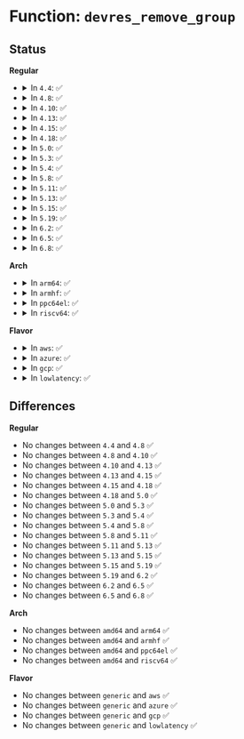 # Function: <code>devres_remove_group</code>

## Status
<b>Regular</b>
<ul>
<li>
<details>
<summary>In <code>4.4</code>: ✅</summary>

```c
void devres_remove_group(struct device *dev, void *id);
```

**Collision:** Unique Global

**Inline:** No

**Transformation:** False

**Instances:**

```
In drivers/base/devres.c (ffffffff8154f6e0)
Location: drivers/base/devres.c:616
Inline: False
Direct callers:
  - drivers/base/component.c:component_bind_all
  - drivers/ata/libata-core.c:ata_host_alloc
  - drivers/ata/libata-sff.c:ata_pci_sff_prepare_host
  - drivers/ata/libata-sff.c:ata_pci_sff_activate_host
  - drivers/ata/libata-sff.c:ata_pci_init_one
```
**Symbols:**

```
ffffffff8154f6e0-ffffffff8154f7c3: devres_remove_group (STB_GLOBAL)
```
</details>
</li>
<li>
<details>
<summary>In <code>4.8</code>: ✅</summary>

```c
void devres_remove_group(struct device *dev, void *id);
```

**Collision:** Unique Global

**Inline:** No

**Transformation:** False

**Instances:**

```
In drivers/base/devres.c (ffffffff815a14b0)
Location: drivers/base/devres.c:616
Inline: False
Direct callers:
  - drivers/base/component.c:component_bind_all
  - drivers/ata/libata-core.c:ata_host_alloc
  - drivers/ata/libata-sff.c:ata_pci_init_one
  - drivers/ata/libata-sff.c:ata_pci_sff_activate_host
  - drivers/ata/libata-sff.c:ata_pci_sff_prepare_host
```
**Symbols:**

```
ffffffff815a14b0-ffffffff815a159e: devres_remove_group (STB_GLOBAL)
```
</details>
</li>
<li>
<details>
<summary>In <code>4.10</code>: ✅</summary>

```c
void devres_remove_group(struct device *dev, void *id);
```

**Collision:** Unique Global

**Inline:** No

**Transformation:** False

**Instances:**

```
In drivers/base/devres.c (ffffffff815cfb40)
Location: drivers/base/devres.c:617
Inline: False
Direct callers:
  - drivers/base/component.c:component_bind_all
  - drivers/ata/libata-core.c:ata_host_alloc
  - drivers/ata/libata-sff.c:ata_pci_init_one
  - drivers/ata/libata-sff.c:ata_pci_sff_activate_host
  - drivers/ata/libata-sff.c:ata_pci_sff_prepare_host
```
**Symbols:**

```
ffffffff815cfb40-ffffffff815cfc2e: devres_remove_group (STB_GLOBAL)
```
</details>
</li>
<li>
<details>
<summary>In <code>4.13</code>: ✅</summary>

```c
void devres_remove_group(struct device *dev, void *id);
```

**Collision:** Unique Global

**Inline:** No

**Transformation:** False

**Instances:**

```
In drivers/base/devres.c (ffffffff815e4510)
Location: drivers/base/devres.c:617
Inline: False
Direct callers:
  - drivers/base/component.c:component_bind_all
  - drivers/ata/libata-core.c:ata_host_alloc
  - drivers/ata/libata-sff.c:ata_pci_init_one
  - drivers/ata/libata-sff.c:ata_pci_sff_activate_host
  - drivers/ata/libata-sff.c:ata_pci_sff_prepare_host
```
**Symbols:**

```
ffffffff815e4510-ffffffff815e45da: devres_remove_group (STB_GLOBAL)
```
</details>
</li>
<li>
<details>
<summary>In <code>4.15</code>: ✅</summary>

```c
void devres_remove_group(struct device *dev, void *id);
```

**Collision:** Unique Global

**Inline:** No

**Transformation:** False

**Instances:**

```
In drivers/base/devres.c (ffffffff8164b7e0)
Location: drivers/base/devres.c:617
Inline: False
Direct callers:
  - drivers/base/component.c:component_bind_all
  - drivers/ata/libata-core.c:ata_host_alloc
  - drivers/ata/libata-sff.c:ata_pci_init_one
  - drivers/ata/libata-sff.c:ata_pci_sff_activate_host
  - drivers/ata/libata-sff.c:ata_pci_sff_prepare_host
```
**Symbols:**

```
ffffffff8164b7e0-ffffffff8164b8aa: devres_remove_group (STB_GLOBAL)
```
</details>
</li>
<li>
<details>
<summary>In <code>4.18</code>: ✅</summary>

```c
void devres_remove_group(struct device *dev, void *id);
```

**Collision:** Unique Global

**Inline:** No

**Transformation:** False

**Instances:**

```
In drivers/base/devres.c (ffffffff81686de0)
Location: drivers/base/devres.c:621
Inline: False
Direct callers:
  - drivers/base/component.c:component_bind_all
  - drivers/ata/libata-core.c:ata_host_alloc
  - drivers/ata/libata-sff.c:ata_pci_init_one
  - drivers/ata/libata-sff.c:ata_pci_sff_activate_host
  - drivers/ata/libata-sff.c:ata_pci_sff_prepare_host
```
**Symbols:**

```
ffffffff81686de0-ffffffff81686eaa: devres_remove_group (STB_GLOBAL)
```
</details>
</li>
<li>
<details>
<summary>In <code>5.0</code>: ✅</summary>

```c
void devres_remove_group(struct device *dev, void *id);
```

**Collision:** Unique Global

**Inline:** No

**Transformation:** False

**Instances:**

```
In drivers/base/devres.c (ffffffff816a6a80)
Location: drivers/base/devres.c:629
Inline: False
Direct callers:
  - drivers/base/component.c:component_bind_all
  - drivers/ata/libata-core.c:ata_host_alloc
  - drivers/ata/libata-sff.c:ata_pci_init_one
  - drivers/ata/libata-sff.c:ata_pci_sff_activate_host
  - drivers/ata/libata-sff.c:ata_pci_sff_prepare_host
```
**Symbols:**

```
ffffffff816a6a80-ffffffff816a6b4a: devres_remove_group (STB_GLOBAL)
```
</details>
</li>
<li>
<details>
<summary>In <code>5.3</code>: ✅</summary>

```c
void devres_remove_group(struct device *dev, void *id);
```

**Collision:** Unique Global

**Inline:** No

**Transformation:** False

**Instances:**

```
In drivers/base/devres.c (ffffffff816dfb20)
Location: drivers/base/devres.c:629
Inline: False
Direct callers:
  - drivers/base/component.c:component_bind_all
  - drivers/ata/libata-core.c:ata_host_alloc
  - drivers/ata/libata-sff.c:ata_pci_init_one
  - drivers/ata/libata-sff.c:ata_pci_sff_activate_host
  - drivers/ata/libata-sff.c:ata_pci_sff_prepare_host
```
**Symbols:**

```
ffffffff816dfb20-ffffffff816dfc1c: devres_remove_group (STB_GLOBAL)
```
</details>
</li>
<li>
<details>
<summary>In <code>5.4</code>: ✅</summary>

```c
void devres_remove_group(struct device *dev, void *id);
```

**Collision:** Unique Global

**Inline:** No

**Transformation:** False

**Instances:**

```
In drivers/base/devres.c (ffffffff81703d70)
Location: drivers/base/devres.c:629
Inline: False
Direct callers:
  - drivers/base/component.c:component_bind_all
  - drivers/ata/libata-core.c:ata_host_alloc
  - drivers/ata/libata-sff.c:ata_pci_init_one
  - drivers/ata/libata-sff.c:ata_pci_sff_activate_host
  - drivers/ata/libata-sff.c:ata_pci_sff_prepare_host
```
**Symbols:**

```
ffffffff81703d70-ffffffff81703e53: devres_remove_group (STB_GLOBAL)
```
</details>
</li>
<li>
<details>
<summary>In <code>5.8</code>: ✅</summary>

```c
void devres_remove_group(struct device *dev, void *id);
```

**Collision:** Unique Global

**Inline:** No

**Transformation:** False

**Instances:**

```
In drivers/base/devres.c (ffffffff817bdf50)
Location: drivers/base/devres.c:629
Inline: False
Direct callers:
  - drivers/base/component.c:component_bind
  - drivers/ata/libata-core.c:ata_host_alloc
  - drivers/ata/libata-sff.c:ata_pci_init_one
  - drivers/ata/libata-sff.c:ata_pci_sff_activate_host
  - drivers/ata/libata-sff.c:ata_pci_sff_prepare_host
```
**Symbols:**

```
ffffffff817bdf50-ffffffff817be030: devres_remove_group (STB_GLOBAL)
```
</details>
</li>
<li>
<details>
<summary>In <code>5.11</code>: ✅</summary>

```c
void devres_remove_group(struct device *dev, void *id);
```

**Collision:** Unique Global

**Inline:** No

**Transformation:** False

**Instances:**

```
In drivers/base/devres.c (ffffffff817d2ca0)
Location: drivers/base/devres.c:645
Inline: False
Direct callers:
  - drivers/base/component.c:component_bind
  - drivers/ata/libata-core.c:ata_host_alloc
  - drivers/ata/libata-sff.c:ata_pci_init_one
  - drivers/ata/libata-sff.c:ata_pci_sff_activate_host
  - drivers/ata/libata-sff.c:ata_pci_sff_prepare_host
```
**Symbols:**

```
ffffffff817d2ca0-ffffffff817d2d80: devres_remove_group (STB_GLOBAL)
```
</details>
</li>
<li>
<details>
<summary>In <code>5.13</code>: ✅</summary>

```c
void devres_remove_group(struct device *dev, void *id);
```

**Collision:** Unique Global

**Inline:** No

**Transformation:** False

**Instances:**

```
In drivers/base/devres.c (ffffffff817b66b0)
Location: drivers/base/devres.c:645
Inline: False
Direct callers:
  - drivers/base/component.c:component_bind
  - drivers/ata/libata-core.c:ata_host_alloc
  - drivers/ata/libata-sff.c:ata_pci_init_one
  - drivers/ata/libata-sff.c:ata_pci_sff_activate_host
  - drivers/ata/libata-sff.c:ata_pci_sff_prepare_host
```
**Symbols:**

```
ffffffff817b66b0-ffffffff817b6790: devres_remove_group (STB_GLOBAL)
```
</details>
</li>
<li>
<details>
<summary>In <code>5.15</code>: ✅</summary>

```c
void devres_remove_group(struct device *dev, void *id);
```

**Collision:** Unique Global

**Inline:** No

**Transformation:** False

**Instances:**

```
In drivers/base/devres.c (ffffffff81841250)
Location: drivers/base/devres.c:630
Inline: False
Direct callers:
  - drivers/base/component.c:component_bind
  - drivers/ata/libata-core.c:ata_host_alloc
  - drivers/ata/libata-sff.c:ata_pci_init_one
  - drivers/ata/libata-sff.c:ata_pci_sff_activate_host
  - drivers/ata/libata-sff.c:ata_pci_sff_prepare_host
```
**Symbols:**

```
ffffffff81841250-ffffffff8184137d: devres_remove_group (STB_GLOBAL)
```
</details>
</li>
<li>
<details>
<summary>In <code>5.19</code>: ✅</summary>

```c
void devres_remove_group(struct device *dev, void *id);
```

**Collision:** Unique Global

**Inline:** No

**Transformation:** False

**Instances:**

```
In drivers/base/devres.c (ffffffff81984620)
Location: drivers/base/devres.c:630
Inline: False
Direct callers:
  - drivers/base/component.c:component_bind
  - drivers/ata/libata-core.c:ata_host_alloc
  - drivers/ata/libata-sff.c:ata_pci_init_one
  - drivers/ata/libata-sff.c:ata_pci_sff_activate_host
  - drivers/ata/libata-sff.c:ata_pci_sff_prepare_host
```
**Symbols:**

```
ffffffff81984620-ffffffff81984768: devres_remove_group (STB_GLOBAL)
```
</details>
</li>
<li>
<details>
<summary>In <code>6.2</code>: ✅</summary>

```c
void devres_remove_group(struct device *dev, void *id);
```

**Collision:** Unique Global

**Inline:** No

**Transformation:** False

**Instances:**

```
In drivers/base/devres.c (ffffffff81af27c0)
Location: drivers/base/devres.c:635
Inline: False
Direct callers:
  - drivers/base/component.c:component_bind
  - drivers/ata/libata-core.c:ata_host_alloc
  - drivers/ata/libata-sff.c:ata_pci_init_one
  - drivers/ata/libata-sff.c:ata_pci_sff_activate_host
  - drivers/ata/libata-sff.c:ata_pci_sff_prepare_host
```
**Symbols:**

```
ffffffff81af27c0-ffffffff81af2908: devres_remove_group (STB_GLOBAL)
```
</details>
</li>
<li>
<details>
<summary>In <code>6.5</code>: ✅</summary>

```c
void devres_remove_group(struct device *dev, void *id);
```

**Collision:** Unique Global

**Inline:** No

**Transformation:** False

**Instances:**

```
In drivers/base/devres.c (ffffffff81b409b0)
Location: drivers/base/devres.c:635
Inline: False
Direct callers:
  - drivers/base/component.c:component_bind
  - drivers/ata/libata-core.c:ata_host_alloc
  - drivers/ata/libata-sff.c:ata_pci_init_one
  - drivers/ata/libata-sff.c:ata_pci_sff_activate_host
  - drivers/ata/libata-sff.c:ata_pci_sff_prepare_host
```
**Symbols:**

```
ffffffff81b409b0-ffffffff81b40b20: devres_remove_group (STB_GLOBAL)
```
</details>
</li>
<li>
<details>
<summary>In <code>6.8</code>: ✅</summary>

```c
void devres_remove_group(struct device *dev, void *id);
```

**Collision:** Unique Global

**Inline:** No

**Transformation:** False

**Instances:**

```
In drivers/base/devres.c (ffffffff81b98850)
Location: drivers/base/devres.c:635
Inline: False
Direct callers:
  - drivers/base/component.c:component_bind
  - drivers/ata/libata-core.c:ata_host_alloc
  - drivers/ata/libata-sff.c:ata_pci_init_one
  - drivers/ata/libata-sff.c:ata_pci_sff_activate_host
  - drivers/ata/libata-sff.c:ata_pci_sff_prepare_host
```
**Symbols:**

```
ffffffff81b98850-ffffffff81b989c0: devres_remove_group (STB_GLOBAL)
```
</details>
</li>
</ul>
<b>Arch</b>
<ul>
<li>
<details>
<summary>In <code>arm64</code>: ✅</summary>

```c
void devres_remove_group(struct device *dev, void *id);
```

**Collision:** Unique Global

**Inline:** No

**Transformation:** False

**Instances:**

```
In drivers/base/devres.c (ffff8000108f0ca0)
Location: drivers/base/devres.c:629
Inline: False
Direct callers:
  - drivers/base/component.c:component_bind_all
  - drivers/ata/libata-core.c:ata_host_alloc
  - drivers/ata/libata-sff.c:ata_pci_init_one
  - drivers/ata/libata-sff.c:ata_pci_sff_activate_host
  - drivers/ata/libata-sff.c:ata_pci_sff_prepare_host
  - drivers/ata/libahci_platform.c:ahci_platform_get_resources
  - drivers/edac/altera_edac.c:altr_edac_a10_device_add
```
**Symbols:**

```
ffff8000108f0ca0-ffff8000108f0de8: devres_remove_group (STB_GLOBAL)
```
</details>
</li>
<li>
<details>
<summary>In <code>armhf</code>: ✅</summary>

```c
void devres_remove_group(struct device *dev, void *id);
```

**Collision:** Unique Global

**Inline:** No

**Transformation:** False

**Instances:**

```
In drivers/base/devres.c (c09dd128)
Location: drivers/base/devres.c:629
Inline: False
Direct callers:
  - drivers/base/component.c:component_bind_all
  - drivers/ata/libata-core.c:ata_host_alloc
  - drivers/ata/libata-sff.c:ata_pci_init_one
  - drivers/ata/libata-sff.c:ata_pci_sff_activate_host
  - drivers/ata/libata-sff.c:ata_pci_sff_prepare_host
  - drivers/ata/libahci_platform.c:ahci_platform_get_resources
```
**Symbols:**

```
c09dd128-c09dd22c: devres_remove_group (STB_GLOBAL)
```
</details>
</li>
<li>
<details>
<summary>In <code>ppc64el</code>: ✅</summary>

```c
void devres_remove_group(struct device *dev, void *id);
```

**Collision:** Unique Global

**Inline:** No

**Transformation:** False

**Instances:**

```
In drivers/base/devres.c (c000000000989080)
Location: drivers/base/devres.c:629
Inline: False
Direct callers:
  - drivers/base/component.c:component_bind_all
  - drivers/ata/libata-core.c:ata_host_alloc
  - drivers/ata/libata-sff.c:ata_pci_init_one
  - drivers/ata/libata-sff.c:ata_pci_sff_activate_host
  - drivers/ata/libata-sff.c:ata_pci_sff_prepare_host
```
**Symbols:**

```
c000000000989080-c0000000009891ec: devres_remove_group (STB_GLOBAL)
```
</details>
</li>
<li>
<details>
<summary>In <code>riscv64</code>: ✅</summary>

```c
void devres_remove_group(struct device *dev, void *id);
```

**Collision:** Unique Global

**Inline:** No

**Transformation:** False

**Instances:**

```
In drivers/base/devres.c (ffffffe00058220c)
Location: drivers/base/devres.c:629
Inline: False
Direct callers:
  - drivers/base/component.c:component_bind_all
  - drivers/ata/libata-core.c:ata_host_alloc
  - drivers/ata/libata-sff.c:ata_pci_init_one
  - drivers/ata/libata-sff.c:ata_pci_sff_activate_host
  - drivers/ata/libata-sff.c:ata_pci_sff_prepare_host
```
**Symbols:**

```
ffffffe00058220c-ffffffe0005822be: devres_remove_group (STB_GLOBAL)
```
</details>
</li>
</ul>
<b>Flavor</b>
<ul>
<li>
<details>
<summary>In <code>aws</code>: ✅</summary>

```c
void devres_remove_group(struct device *dev, void *id);
```

**Collision:** Unique Global

**Inline:** No

**Transformation:** False

**Instances:**

```
In drivers/base/devres.c (ffffffff816c94c0)
Location: drivers/base/devres.c:629
Inline: False
Direct callers:
  - drivers/base/component.c:component_bind_all
  - drivers/ata/libata-core.c:ata_host_alloc
  - drivers/ata/libata-sff.c:ata_pci_init_one
  - drivers/ata/libata-sff.c:ata_pci_sff_activate_host
  - drivers/ata/libata-sff.c:ata_pci_sff_prepare_host
```
**Symbols:**

```
ffffffff816c94c0-ffffffff816c95a3: devres_remove_group (STB_GLOBAL)
```
</details>
</li>
<li>
<details>
<summary>In <code>azure</code>: ✅</summary>

```c
void devres_remove_group(struct device *dev, void *id);
```

**Collision:** Unique Global

**Inline:** No

**Transformation:** False

**Instances:**

```
In drivers/base/devres.c (ffffffff816a47f0)
Location: drivers/base/devres.c:629
Inline: False
Direct callers:
  - drivers/base/component.c:component_bind_all
  - drivers/ata/libata-core.c:ata_host_alloc
  - drivers/ata/libata-sff.c:ata_pci_init_one
  - drivers/ata/libata-sff.c:ata_pci_sff_activate_host
  - drivers/ata/libata-sff.c:ata_pci_sff_prepare_host
```
**Symbols:**

```
ffffffff816a47f0-ffffffff816a48d3: devres_remove_group (STB_GLOBAL)
```
</details>
</li>
<li>
<details>
<summary>In <code>gcp</code>: ✅</summary>

```c
void devres_remove_group(struct device *dev, void *id);
```

**Collision:** Unique Global

**Inline:** No

**Transformation:** False

**Instances:**

```
In drivers/base/devres.c (ffffffff816f7a30)
Location: drivers/base/devres.c:629
Inline: False
Direct callers:
  - drivers/base/component.c:component_bind_all
  - drivers/ata/libata-core.c:ata_host_alloc
  - drivers/ata/libata-sff.c:ata_pci_init_one
  - drivers/ata/libata-sff.c:ata_pci_sff_activate_host
  - drivers/ata/libata-sff.c:ata_pci_sff_prepare_host
```
**Symbols:**

```
ffffffff816f7a30-ffffffff816f7b13: devres_remove_group (STB_GLOBAL)
```
</details>
</li>
<li>
<details>
<summary>In <code>lowlatency</code>: ✅</summary>

```c
void devres_remove_group(struct device *dev, void *id);
```

**Collision:** Unique Global

**Inline:** No

**Transformation:** False

**Instances:**

```
In drivers/base/devres.c (ffffffff817122d0)
Location: drivers/base/devres.c:629
Inline: False
Direct callers:
  - drivers/base/component.c:component_bind_all
  - drivers/ata/libata-core.c:ata_host_alloc
  - drivers/ata/libata-sff.c:ata_pci_init_one
  - drivers/ata/libata-sff.c:ata_pci_sff_activate_host
  - drivers/ata/libata-sff.c:ata_pci_sff_prepare_host
```
**Symbols:**

```
ffffffff817122d0-ffffffff817123b3: devres_remove_group (STB_GLOBAL)
```
</details>
</li>
</ul>

## Differences
<b>Regular</b>
<ul>
<li>
No changes between <code>4.4</code> and <code>4.8</code> ✅
</li>
<li>
No changes between <code>4.8</code> and <code>4.10</code> ✅
</li>
<li>
No changes between <code>4.10</code> and <code>4.13</code> ✅
</li>
<li>
No changes between <code>4.13</code> and <code>4.15</code> ✅
</li>
<li>
No changes between <code>4.15</code> and <code>4.18</code> ✅
</li>
<li>
No changes between <code>4.18</code> and <code>5.0</code> ✅
</li>
<li>
No changes between <code>5.0</code> and <code>5.3</code> ✅
</li>
<li>
No changes between <code>5.3</code> and <code>5.4</code> ✅
</li>
<li>
No changes between <code>5.4</code> and <code>5.8</code> ✅
</li>
<li>
No changes between <code>5.8</code> and <code>5.11</code> ✅
</li>
<li>
No changes between <code>5.11</code> and <code>5.13</code> ✅
</li>
<li>
No changes between <code>5.13</code> and <code>5.15</code> ✅
</li>
<li>
No changes between <code>5.15</code> and <code>5.19</code> ✅
</li>
<li>
No changes between <code>5.19</code> and <code>6.2</code> ✅
</li>
<li>
No changes between <code>6.2</code> and <code>6.5</code> ✅
</li>
<li>
No changes between <code>6.5</code> and <code>6.8</code> ✅
</li>
</ul>
<b>Arch</b>
<ul>
<li>
No changes between <code>amd64</code> and <code>arm64</code> ✅
</li>
<li>
No changes between <code>amd64</code> and <code>armhf</code> ✅
</li>
<li>
No changes between <code>amd64</code> and <code>ppc64el</code> ✅
</li>
<li>
No changes between <code>amd64</code> and <code>riscv64</code> ✅
</li>
</ul>
<b>Flavor</b>
<ul>
<li>
No changes between <code>generic</code> and <code>aws</code> ✅
</li>
<li>
No changes between <code>generic</code> and <code>azure</code> ✅
</li>
<li>
No changes between <code>generic</code> and <code>gcp</code> ✅
</li>
<li>
No changes between <code>generic</code> and <code>lowlatency</code> ✅
</li>
</ul>

